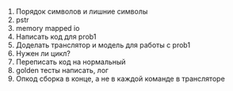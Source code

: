 1. Порядок символов и лишние символы
2. pstr
3. memory mapped io
4. Написать код для prob1
5. Доделать транслятор и модель для работы с prob1
6. Нужен ли цикл?
7. Переписать код на нормальный
8. golden тесты написать, лог
9. Опкод сборка в конце, а не в каждой команде в трансляторе